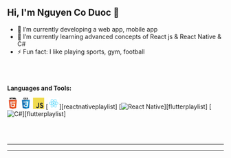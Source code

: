 ## Hi, I'm Nguyen Co Duoc 👋

- 🔭 I’m currently developing a web app, mobile app
- 🌱 I’m currently learning advanced concepts of React js & React Native & C#
- ⚡ Fun fact: I like playing sports, gym, football

<br />
<br />

**Languages and Tools:**

<code><img alt="HTML5" width="26px" src="https://raw.githubusercontent.com/github/explore/80688e429a7d4ef2fca1e82350fe8e3517d3494d/topics/html/html.png" /></code>
<code><img alt="CSS3" width="26px" src="https://raw.githubusercontent.com/github/explore/80688e429a7d4ef2fca1e82350fe8e3517d3494d/topics/css/css.png" /></code>
<code><img alt="JavaScript" width="26px" src="https://raw.githubusercontent.com/github/explore/80688e429a7d4ef2fca1e82350fe8e3517d3494d/topics/javascript/javascript.png" /></code>
[<img alt="React" width="26px" src="https://raw.githubusercontent.com/github/explore/80688e429a7d4ef2fca1e82350fe8e3517d3494d/topics/react/react.png" />][reactnativeplaylist]
[<img alt="React Native" width="26px" src="https://img.icons8.com/color/26/000000/nextjs.png" />][flutterplaylist]
[<img alt="C#" width="26px" src="https://img.icons8.com/color/26/000000/c#.png" />][flutterplaylist]

<br />
<br />

---
---
